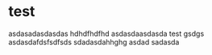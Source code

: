 # test
asdasadasdasdas
hdhdfhdfhd
asdasdaasdasda
test
gsdgs
asdasdafdsfsdfsds
sdadasdahhghg
asdad
sadasda
